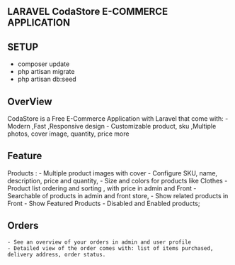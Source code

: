 
## LARAVEL CodaStore E-COMMERCE APPLICATION

## SETUP
- composer update
- php artisan migrate
- php artisan db:seed


## OverView
  CodaStore is a Free E-Commerce Application with Laravel that come with:
     - Modern ,Fast ,Responsive design
     - Customizable product, sku ,Multiple photos, cover image, quantity, price more

## Feature
Products :
    - Multiple product images with cover
    - Configure SKU, name, description, price and quantity,
    - Size and colors for products like Clothes
    - Product list ordering and sorting , with price in admin and Front
    - Searchable of products in admin and front store,
    - Show related products in Front
    - Show Featured Products
    - Disabled and Enabled products;

## Orders
    - See an overview of your orders in admin and user profile
    - Detailed view of the order comes with: list of items purchased, delivery address, order status.   


